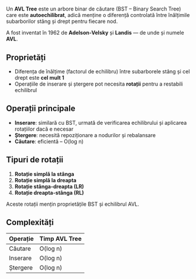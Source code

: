 #
Un **AVL Tree** este un arbore binar de căutare (BST – Binary Search Tree) care este **autoechilibrat**, adică menține o diferență controlată între înălțimile subarborilor stâng și drept pentru fiecare nod.

A fost inventat în 1962 de **Adelson-Velsky** și **Landis** — de unde și numele **AVL**.

## Proprietăți

- Diferența de înălțime (factorul de echilibru) între subarborele stâng și cel drept este **cel mult 1**
- Operațiile de inserare și ștergere pot necesita **rotații** pentru a restabili echilibrul

## Operații principale

- **Inserare**: similară cu BST, urmată de verificarea echilibrului și aplicarea rotațiilor dacă e necesar
- **Ștergere**: necesită repoziționare a nodurilor și rebalansare
- **Căutare**: eficientă – O(log n)

## Tipuri de rotații

1. **Rotație simplă la stânga**
2. **Rotație simplă la dreapta**
3. **Rotație stânga-dreapta (LR)**
4. **Rotație dreapta-stânga (RL)**

Aceste rotații mențin proprietățile BST și echilibrul AVL.

## Complexități

| Operație | Timp AVL Tree |
| -------- | ------------- |
| Căutare  | O(log n)      |
| Inserare | O(log n)      |
| Ștergere | O(log n)      |